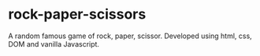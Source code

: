 # rock-paper-scissors
A random famous game of rock, paper, scissor. Developed using html, css, DOM and vanilla Javascript.

